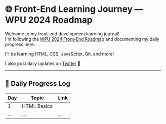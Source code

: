 # 🌐 Front-End Learning Journey — WPU 2024 Roadmap

Welcome to my front-end development learning journal!  
I'm following the [WPU 2024 Front-End Roadmap](https://roadmap.sh/r/jalur-belajar-web-wpu-2024) and documenting my daily progress here.

I’ll be learning HTML, CSS, JavaScript, Git, and more!

I also post daily updates on [Twitter](https://x.com/bagusadee_s) 📢

---

## 📅 Daily Progress Log

| Day | Topic | Link |
|-----|-------|------|
| 1   | HTML Basics | |
| …   | …     | …    |

